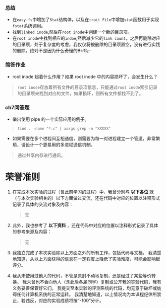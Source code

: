 ### 总结

- 在`easy-fs`中增加了`Stat`结构体，以及在`trait File`中增加`stat`函数用于实现`fstat`系统调用。
- 找到`linked inode`,然后在`root inode`中创建一个新的目录项。
- 在`root inode`中找到相应的`indoe`,然后减少它的`link count`，之后再删除对应的目录项，处于复杂度的考虑，我仅仅将被删除的目录项置空，没有进行实践的删除。~~绝对不是因为什么奇怪的BUG。~~


### 简答作业
- root inode 起着什么作用？如果 root inode 中的内容损坏了，会发生什么？

>  `root inode`存放着所有文件的目录项信息，只能通过`root inode`索引记录的目录项来找到对应的文件，如果损坏，则所有文件都找不到了。

### ch7问答题

- 举出使用 pipe 的一个实际应用的例子。

>```shell
> find . -name "*.c" | xargs grep -n "XXXXX"
>```
 
- 如果需要在多个进程间互相通信，则需要为每一对进程建立一个管道，非常繁琐，请设计一个更易用的多进程通信机制。
> 通过共享内存进行通讯。


# 荣誉准则

1. 在完成本次实验的过程（含此前学习的过程）中，我曾分别与 **以下各位** 就（与本次实验相关的）以下方面做过交流，还在代码中对应的位置以注释形式记录了具体的交流对象及内容：

   > 无

2. 此外，我也参考了 **以下资料** ，还在代码中对应的位置以注释形式记录了具体的参考来源及内容：

   > 无

3. 我独立完成了本次实验除以上方面之外的所有工作，包括代码与文档。 我清楚地知道，从以上方面获得的信息在一定程度上降低了实验难度，可能会影响起评分。

4. 我从未使用过他人的代码，不管是原封不动地复制，还是经过了某些等价转换。 我未曾也不会向他人（含此后各届同学）复制或公开我的实验代码，我有义务妥善保管好它们。 我提交至本实验的评测系统的代码，均无意于破坏或妨碍任何计算机系统的正常运转。 我清楚地知道，以上情况均为本课程纪律所禁止，若违反，对应的实验成绩将按“-100”分计。